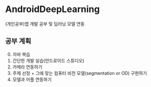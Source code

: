 # AndroidDeepLearning
(개인공부)앱 개발 공부 및 딥러닝 모델 연동



## 공부 계획
0. 자바 복습
1. 간단한 개발 실습(안드로이드 스튜디오)
2. 카메라 연동하기
3. 주제 선정 + 그에 맞는 컴퓨터 비전 모델(segmentation or OD) 구현하기
4. 모델과 어플 연동하기
